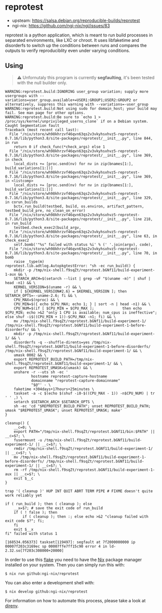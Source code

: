 # reprotest

- upsteam: https://salsa.debian.org/reproducible-builds/reprotest
- ngi-nix: https://github.com/ngi-nix/ngi/issues/83

reprotest is a python application, which is meant to run build processes in separated environments, like LXC or chroot. It uses libfaketime and disorderfs to switch up the conditions between runs and compares the outputs to verify reproduciblity even under varying conditions.

## Using

> :warning: Unfornutaly this program is currently **segfaulting**, it's been tested with the null builder only.

```
WARNING:reprotest.build:IGNORING user_group variation; supply more usergroups with --variations=user_group.available+=USER1:GROUP1;USER2:GROUP2 or alternatively, suppress this warning with --variations=-user_group
WARNING:reprotest.build:Not using sudo for domain_host; your build may fail. See man page for other options.
WARNING:reprotest.build:Be sure to `echo 1 > /proc/sys/kernel/unprivileged_userns_clone` if on a Debian system.
Caught Segmentation fault
Traceback (most recent call last):
  File "/nix/store/wh98khrzvf46qvn63qs2v3vkyhsxhvz5-reprotest-0.7.16/lib/python3.8/site-packages/reprotest/__init__.py", line 844, in run
    return 0 if check_func(*check_args) else 1
  File "/nix/store/wh98khrzvf46qvn63qs2v3vkyhsxhvz5-reprotest-0.7.16/lib/python3.8/site-packages/reprotest/__init__.py", line 369, in check
    local_dists += [proc.send(nv) for nv in zip(bnames[1:], build_variations[1:])]
  File "/nix/store/wh98khrzvf46qvn63qs2v3vkyhsxhvz5-reprotest-0.7.16/lib/python3.8/site-packages/reprotest/__init__.py", line 369, in <listcomp>
    local_dists += [proc.send(nv) for nv in zip(bnames[1:], build_variations[1:])]
  File "/nix/store/wh98khrzvf46qvn63qs2v3vkyhsxhvz5-reprotest-0.7.16/lib/python3.8/site-packages/reprotest/__init__.py", line 329, in corun_builds
    bctx.run_build(testbed, build, os.environ, artifact_pattern, testbed_build_pre, no_clean_on_error)
  File "/nix/store/wh98khrzvf46qvn63qs2v3vkyhsxhvz5-reprotest-0.7.16/lib/python3.8/site-packages/reprotest/__init__.py", line 218, in run_build
    testbed.check_exec2(build_argv,
  File "/nix/store/wh98khrzvf46qvn63qs2v3vkyhsxhvz5-reprotest-0.7.16/lib/python3.8/site-packages/reprotest/__init__.py", line 63, in check_exec2
    self.bomb('"%s" failed with status %i' % (' '.join(argv), code),
  File "/nix/store/wh98khrzvf46qvn63qs2v3vkyhsxhvz5-reprotest-0.7.16/lib/python3.8/site-packages/reprotest/__init__.py", line 70, in bomb
    raise _type(m)
reprotest.lib.adtlog.AutopkgtestError: "sh -ec run_build() {
    mkdir -p /tmp/nix-shell.f9sqZt/reprotest.bGNf11/build-experiment-1-aux && \
    SETARCH_ARCH=$(setarch --list | grep -vF "$(uname -m)" | shuf | head -n1) && \
    KERNEL_VERSION=$(uname -r) && \
    if [ ${KERNEL_VERSION#2.6} = $KERNEL_VERSION ]; then SETARCH_OPTS=--uname-2.6; fi && \
    CPU_MAX=$(nproc) && \
    CPU_MIN=$({ echo $CPU_MAX; echo 1; } | sort -n | head -n1) && \
    CPU_NUM=$(if [ $CPU_MIN = $CPU_MAX ];             then echo $CPU_MIN; echo >&2 "only 1 CPU is available; num_cpus is ineffective";             else shuf -i$((CPU_MIN + 1))-$CPU_MAX -n1; fi) && \
    mv /tmp/nix-shell.f9sqZt/reprotest.bGNf11/build-experiment-1/ /tmp/nix-shell.f9sqZt/reprotest.bGNf11/build-experiment-1-before-disorderfs/ && \
    mkdir -p /tmp/nix-shell.f9sqZt/reprotest.bGNf11/build-experiment-1/ && \
    disorderfs -q --shuffle-dirents=yes /tmp/nix-shell.f9sqZt/reprotest.bGNf11/build-experiment-1-before-disorderfs/ /tmp/nix-shell.f9sqZt/reprotest.bGNf11/build-experiment-1/ && \
    umask 0002 && \
    export REPROTEST_BUILD_PATH=/tmp/nix-shell.f9sqZt/reprotest.bGNf11/build-experiment-1/ && \
    export REPROTEST_UMASK=$(umask) && \
    unshare -r --uts sh -ec '
            hostname reprotest-capture-hostname
            domainname "reprotest-capture-domainname"
            "$@"' - \
    faketime +304days+17hours+25minutes \
    taskset -a -c $(echo $(shuf -i0-$((CPU_MAX - 1)) -n$CPU_NUM) | tr ' ' ,) \
    setarch $SETARCH_ARCH $SETARCH_OPTS \
    sh -ec 'cd "$REPROTEST_BUILD_PATH"; unset REPROTEST_BUILD_PATH; umask "$REPROTEST_UMASK"; unset REPROTEST_UMASK; make'
}

cleanup() {
    __c=0; \
    export PATH="/tmp/nix-shell.f9sqZt/reprotest.bGNf11/bin:$PATH" || __c=$?; \
    fusermount -u /tmp/nix-shell.f9sqZt/reprotest.bGNf11/build-experiment-1/ || __c=$?; \
    rmdir /tmp/nix-shell.f9sqZt/reprotest.bGNf11/build-experiment-1/ || __c=$?; \
    mv /tmp/nix-shell.f9sqZt/reprotest.bGNf11/build-experiment-1-before-disorderfs/ /tmp/nix-shell.f9sqZt/reprotest.bGNf11/build-experiment-1/ || __c=$?; \
    rm -rf /tmp/nix-shell.f9sqZt/reprotest.bGNf11/build-experiment-1-aux || __c=$?; \
    exit $__c
}

trap '( cleanup )' HUP INT QUIT ABRT TERM PIPE # FIXME doesn't quite work reliably yet

if ( run_build ); then ( cleanup ); else
    __x=$?; # save the exit code of run_build
    if ( ! false ); then
        if ( cleanup ); then :; else echo >&2 "cleanup failed with exit code $?"; fi;
    fi
    exit $__x
fi" failed with status 1
```

```
[168534.056373] taskset[119497]: segfault at 7f2000000000 ip 00007f203c3169ec sp 00007ffe7ff15c90 error 4 in ld-2.32.so[7f203c308000+20000]
```

In order to use this [flake](https://nixos.wiki/wiki/Flakes) you need to have the 
[Nix](https://nixos.org/) package manager installed on your system. Then you can simply run this 
with:

```
$ nix run github:ngi-nix/reprotest
```

You can also enter a development shell with:

```
$ nix develop github:ngi-nix/reprotest
```

For information on how to automate this process, please take a look at [direnv](https://direnv.net/).
